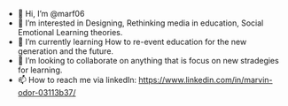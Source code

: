 - 👋 Hi, I’m @marf06
- 👀 I’m interested in Designing, Rethinking media in education, Social Emotional Learning theories.
- 🌱 I’m currently learning How to re-event education for the new generation and the future.
- 💞️ I’m looking to collaborate on anything that is focus on new stradegies for learning.
- 📫 How to reach me via linkedIn: https://www.linkedin.com/in/marvin-odor-03113b37/

<!---
marf06/marf06 is a ✨ special ✨ repository because its `README.md` (this file) appears on your GitHub profile.
You can click the Preview link to take a look at your changes.
--->

